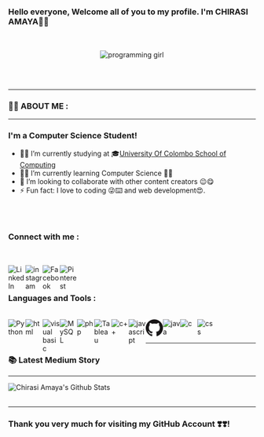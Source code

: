 ### Hello everyone, Welcome all of you to my profile. I'm CHIRASI AMAYA👋👋

<br />
<p align="center">
<img align="center" alt="programming girl" width="250px" src="https://res.cloudinary.com/practicaldev/image/fetch/s--2bZIjPGC--/c_limit%2Cf_auto%2Cfl_progressive%2Cq_66%2Cw_880/https://dev-to-uploads.s3.amazonaws.com/i/d4tvukbt5mra37cvwklk.gif" /> </p>
<br /><br />

<hr>

### 🙋‍♀️ ABOUT ME : 
<hr> 

### I'm a Computer Science Student!

- 👩‍🎓 I’m currently studying at 🎓[University Of Colombo School of Computing]  
- 👩‍💻 I’m currently learning Computer Science 💙💖
- 👯 I’m looking to collaborate with other content creators 😉😋
- ⚡ Fun fact: I love to coding 😜⌨️ and web development😍.

<br />
<br />

### Connect with me :

<br />

[<img align="left" alt="LinkedIn" width="35px" src="https://cdn2.iconfinder.com/data/icons/social-media-2285/512/1_Linkedin_unofficial_colored_svg-256.png" />][linkedin] 
[<img align="left" alt="instagram" width="35px" src="https://cdn2.iconfinder.com/data/icons/social-media-2285/512/1_Instagram_colored_svg_1-256.png" />][Instagram]
[<img align="left" alt="Facebook" width="35px" src="https://cdn1.iconfinder.com/data/icons/social-media-2285/512/Colored_Facebook3_svg-256.png" />][Facebook]
[<img align="left" alt="Pinterest" width="35px" src="https://cdn2.iconfinder.com/data/icons/social-media-2285/512/1_Pinterest_colored_svg-256.png" />][Pinterest]


<br />
<br />

### Languages and Tools :

<br />

<img align="left" alt="Python" width="35px" src="https://img.icons8.com/ios-filled/2x/python.png" />
<img align="left" alt="html" width="35px" src="https://img.icons8.com/ios-filled/2x/html.png" />
<img align="left" alt="visual basic" width="35px" src="https://img.icons8.com/ios-filled/2x/vb.png" />
<img align="left" alt="MySQL" width="35px" src="https://img.icons8.com/material-outlined/2x/mysql-logo.png" />
<img align="left" alt="php" width="35px" src="https://img.icons8.com/ios-filled/2x/php-logo.png" />
<img align="left" alt="Tableau" width="35px" src="https://img.icons8.com/material-sharp/2x/github.png" />
<img align="left" alt="c++" width="35px" src="https://img.icons8.com/ios-filled/2x/c-plus-plus.png" />
<img align="left" alt="javascript" width="35px" src="https://img.icons8.com/ios-filled/2x/javascript.png" />
<img align="left" alt="GitHub" width="35px" src="https://raw.githubusercontent.com/github/explore/78df643247d429f6cc873026c0622819ad797942/topics/github/github.png" />
<img align="left" alt="java" width="35px" src="https://img.icons8.com/ios-filled/2x/java-coffee-cup-logo.png" />
<img align="left" alt="c" width="35px" src="https://img.icons8.com/ios-filled/2x/c.png" />
<img align="left" alt="css" width="35px" src="https://img.icons8.com/ios-filled/2x/css.png" />

<br />
<br />

---

### 📚 Latest Medium Story
<!-- MEDIUM-STORY-LIST:START -->
<!-- MEDIUM-STORY-LIST:END -->

---

<img align="left" alt="Chirasi Amaya's Github Stats" src="https://github-readme-stats.vercel.app/api?username=chirasi99&show_icons=true&hide_border=true" />

<br />
<br />

<hr>

### Thank you very much for visiting my GitHub Account ❣️❣️!

[University Of Colombo School of Computing]: https://ucsc.cmb.ac.lk/
[Pinterest]: https://www.pinterest.com/chirasia/
[Instagram]: https://instagram.com/chirasi_amaya99
[Facebook]: https://www.facebook.com/chirasi.amaya
[linkedin]: https://www.linkedin.com/in/chirasi-amaya-094a36221/

